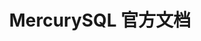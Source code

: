 ---
# https://vitepress.dev/reference/default-theme-home-page
layout: home

title: MercurySQL 官方文档
titleTemplate: 以更Pythonic的方式操作SQL

hero:
  name: "MercurySQL 官方文档"
  text: "Pythonic SQL数据库操作"
  tagline: 快速、简单、安全地操作SQL
  actions:
    - theme: brand
      text: 快速上手
      link: /initall
    - theme: alt
      text: 简介
      link: /intro
  image:
        src: /cover2.webp
        alt: MercurySQL logo

features:
  - icon: 🚀
    title: 更Pythonic的操作方式
    details: 提供与Python风格更一致的API，使SQL数据库操作更简洁易懂
  - icon: 😃
    title: 避免复杂SQL
    details: 减少编写复杂SQL语句的负担，易于学习和理解
  - icon: 🛡️
    title: 安全的数据库
    details: 使用安全查询，自动提交，保护数据库安全，防止数据丢失
  - icon: ⌛️
    title: Python调试
    details: 直接在Python中调试和检查数据库，无需复杂的SQL终端调试
  - icon: 🌈
    title: 功能丰富
    details: 提供创建、删除表格、添加记录等功能
  - icon: ⚙️
    title: 无依赖
    details: 仅依赖于Python自带的sqlite3，无需额外依赖
---
